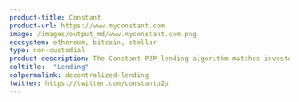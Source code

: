 ```yaml
---
product-title: Constant
product-url: https://www.myconstant.com
image: /images/output_md/www.myconstant.com.png
ecosystem: ethereum, bitcoin, stellar
type: non-custodial
product-description: The Constant P2P lending algorithm matches investors with borrowers glad to pay their rates.
coltitle:  "Lending"
colpermalink: decentralized-lending
twitter: https://twitter.com/constantp2p
---
```

